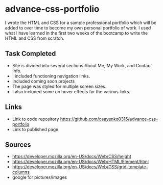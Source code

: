 # advance-css-portfolio

I wrote the HTML and CSS for a sample professional portfolio which will be added to over time to become my own personal portfolio of work. I used what I have learned in the first two weeks of the bootcamp to write the HTML and CSS from scratch.

## Task Completed
* Site is divided into several sections About Me, My Work, and Contact Info.
* I included functioning navigation links.
* Included coming soon projects 
* The page was styled for multiple screen sizes.
* I also included some on hover effects for the various links.

## Links
* Link to code repository https://github.com/osayenko0315/advance-css-portfolio
* Link to published page 

## Sources

* https://developer.mozilla.org/en-US/docs/Web/CSS/height
* https://developer.mozilla.org/en-US/docs/Web/HTML/Element/html
* https://developer.mozilla.org/en-US/docs/Web/CSS/grid-template-columns
* google for pictures/images
